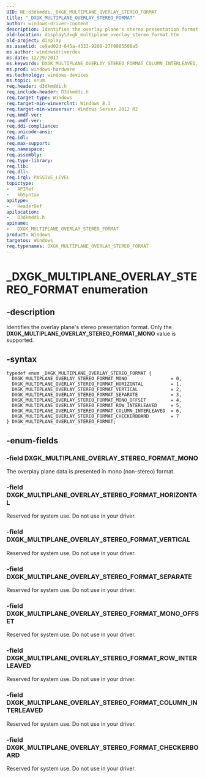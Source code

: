 ```yaml
---
UID: NE:d3dkmddi._DXGK_MULTIPLANE_OVERLAY_STEREO_FORMAT
title: "_DXGK_MULTIPLANE_OVERLAY_STEREO_FORMAT"
author: windows-driver-content
description: Identifies the overlay plane's stereo presentation format. Only the DXGK_MULTIPLANE_OVERLAY_STEREO_FORMAT_MONO value is supported.
old-location: display\dxgk_multiplane_overlay_stereo_format.htm
old-project: display
ms.assetid: ce9ad02d-645a-4333-9208-27f0805508a5
ms.author: windowsdriverdev
ms.date: 12/29/2017
ms.keywords: DXGK_MULTIPLANE_OVERLAY_STEREO_FORMAT_COLUMN_INTERLEAVED, d3dkmddi/DXGK_MULTIPLANE_OVERLAY_STEREO_FORMAT_SEPARATE, DXGK_MULTIPLANE_OVERLAY_STEREO_FORMAT enumeration [Display Devices], DXGK_MULTIPLANE_OVERLAY_STEREO_FORMAT_MONO, _DXGK_MULTIPLANE_OVERLAY_STEREO_FORMAT, d3dkmddi/DXGK_MULTIPLANE_OVERLAY_STEREO_FORMAT, d3dkmddi/DXGK_MULTIPLANE_OVERLAY_STEREO_FORMAT_ROW_INTERLEAVED, d3dkmddi/DXGK_MULTIPLANE_OVERLAY_STEREO_FORMAT_HORIZONTAL, d3dkmddi/DXGK_MULTIPLANE_OVERLAY_STEREO_FORMAT_MONO_OFFSET, d3dkmddi/DXGK_MULTIPLANE_OVERLAY_STEREO_FORMAT_MONO, DXGK_MULTIPLANE_OVERLAY_STEREO_FORMAT, display.dxgk_multiplane_overlay_stereo_format, d3dkmddi/DXGK_MULTIPLANE_OVERLAY_STEREO_FORMAT_VERTICAL, DXGK_MULTIPLANE_OVERLAY_STEREO_FORMAT_HORIZONTAL, DXGK_MULTIPLANE_OVERLAY_STEREO_FORMAT_VERTICAL, d3dkmddi/DXGK_MULTIPLANE_OVERLAY_STEREO_FORMAT_CHECKERBOARD, d3dkmddi/DXGK_MULTIPLANE_OVERLAY_STEREO_FORMAT_COLUMN_INTERLEAVED, DXGK_MULTIPLANE_OVERLAY_STEREO_FORMAT_SEPARATE, DXGK_MULTIPLANE_OVERLAY_STEREO_FORMAT_CHECKERBOARD, DXGK_MULTIPLANE_OVERLAY_STEREO_FORMAT_ROW_INTERLEAVED, DXGK_MULTIPLANE_OVERLAY_STEREO_FORMAT_MONO_OFFSET
ms.prod: windows-hardware
ms.technology: windows-devices
ms.topic: enum
req.header: d3dkmddi.h
req.include-header: D3dkmddi.h
req.target-type: Windows
req.target-min-winverclnt: Windows 8.1
req.target-min-winversvr: Windows Server 2012 R2
req.kmdf-ver: 
req.umdf-ver: 
req.ddi-compliance: 
req.unicode-ansi: 
req.idl: 
req.max-support: 
req.namespace: 
req.assembly: 
req.type-library: 
req.lib: 
req.dll: 
req.irql: PASSIVE_LEVEL
topictype:
-	APIRef
-	kbSyntax
apitype:
-	HeaderDef
apilocation:
-	D3dkmddi.h
apiname:
-	DXGK_MULTIPLANE_OVERLAY_STEREO_FORMAT
product: Windows
targetos: Windows
req.typenames: DXGK_MULTIPLANE_OVERLAY_STEREO_FORMAT
---
```


# _DXGK_MULTIPLANE_OVERLAY_STEREO_FORMAT enumeration


## -description


Identifies the overlay plane's stereo presentation format. Only the <b>DXGK_MULTIPLANE_OVERLAY_STEREO_FORMAT_MONO</b> value is supported.


## -syntax


````
typedef enum _DXGK_MULTIPLANE_OVERLAY_STEREO_FORMAT { 
  DXGK_MULTIPLANE_OVERLAY_STEREO_FORMAT_MONO                = 0,
  DXGK_MULTIPLANE_OVERLAY_STEREO_FORMAT_HORIZONTAL          = 1,
  DXGK_MULTIPLANE_OVERLAY_STEREO_FORMAT_VERTICAL            = 2,
  DXGK_MULTIPLANE_OVERLAY_STEREO_FORMAT_SEPARATE            = 3,
  DXGK_MULTIPLANE_OVERLAY_STEREO_FORMAT_MONO_OFFSET         = 4,
  DXGK_MULTIPLANE_OVERLAY_STEREO_FORMAT_ROW_INTERLEAVED     = 5,
  DXGK_MULTIPLANE_OVERLAY_STEREO_FORMAT_COLUMN_INTERLEAVED  = 6,
  DXGK_MULTIPLANE_OVERLAY_STEREO_FORMAT_CHECKERBOARD        = 7
} DXGK_MULTIPLANE_OVERLAY_STEREO_FORMAT;
````


## -enum-fields




### -field DXGK_MULTIPLANE_OVERLAY_STEREO_FORMAT_MONO

The overplay plane data is presented in mono (non-stereo) format.


### -field DXGK_MULTIPLANE_OVERLAY_STEREO_FORMAT_HORIZONTAL

Reserved for system use. Do not use in your driver.


### -field DXGK_MULTIPLANE_OVERLAY_STEREO_FORMAT_VERTICAL

Reserved for system use. Do not use in your driver.


### -field DXGK_MULTIPLANE_OVERLAY_STEREO_FORMAT_SEPARATE

Reserved for system use. Do not use in your driver.


### -field DXGK_MULTIPLANE_OVERLAY_STEREO_FORMAT_MONO_OFFSET

Reserved for system use. Do not use in your driver.


### -field DXGK_MULTIPLANE_OVERLAY_STEREO_FORMAT_ROW_INTERLEAVED

Reserved for system use. Do not use in your driver.


### -field DXGK_MULTIPLANE_OVERLAY_STEREO_FORMAT_COLUMN_INTERLEAVED

Reserved for system use. Do not use in your driver.


### -field DXGK_MULTIPLANE_OVERLAY_STEREO_FORMAT_CHECKERBOARD

Reserved for system use. Do not use in your driver.


